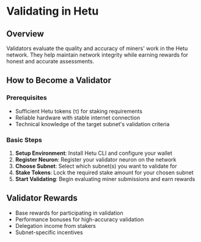 # Validating in Hetu

## Overview

Validators evaluate the quality and accuracy of miners' work in the Hetu network. They help maintain network integrity while earning rewards for honest and accurate assessments.

## How to Become a Validator

### Prerequisites
- Sufficient Hetu tokens (τ) for staking requirements
- Reliable hardware with stable internet connection
- Technical knowledge of the target subnet's validation criteria

### Basic Steps
1. **Setup Environment**: Install Hetu CLI and configure your wallet
2. **Register Neuron**: Register your validator neuron on the network
3. **Choose Subnet**: Select which subnet(s) you want to validate for
4. **Stake Tokens**: Lock the required stake amount for your chosen subnet
5. **Start Validating**: Begin evaluating miner submissions and earn rewards

## Validator Rewards
- Base rewards for participating in validation
- Performance bonuses for high-accuracy validation
- Delegation income from stakers
- Subnet-specific incentives
